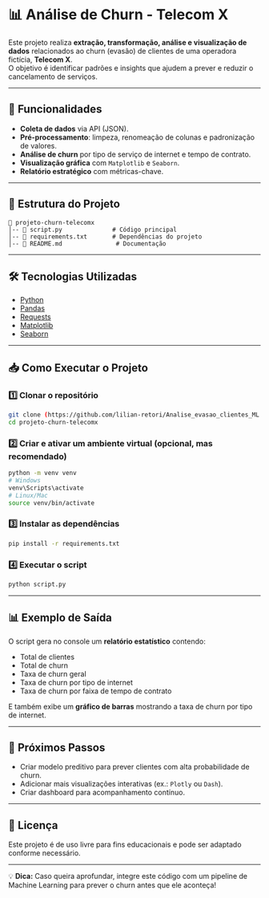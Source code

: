 
# 📊 Análise de Churn - Telecom X

Este projeto realiza **extração, transformação, análise e visualização de dados** relacionados ao churn (evasão) de clientes de uma operadora fictícia, **Telecom X**.  
O objetivo é identificar padrões e insights que ajudem a prever e reduzir o cancelamento de serviços.

---

## 🚀 Funcionalidades
- **Coleta de dados** via API (JSON).
- **Pré-processamento**: limpeza, renomeação de colunas e padronização de valores.
- **Análise de churn** por tipo de serviço de internet e tempo de contrato.
- **Visualização gráfica** com `Matplotlib` e `Seaborn`.
- **Relatório estratégico** com métricas-chave.

---

## 📂 Estrutura do Projeto
```
📁 projeto-churn-telecomx
│-- 📄 script.py              # Código principal
│-- 📄 requirements.txt       # Dependências do projeto
│-- 📄 README.md               # Documentação
```
---

## 🛠️ Tecnologias Utilizadas
- [Python](https://www.python.org/)
- [Pandas](https://pandas.pydata.org/)
- [Requests](https://docs.python-requests.org/)
- [Matplotlib](https://matplotlib.org/)
- [Seaborn](https://seaborn.pydata.org/)

---

## 📥 Como Executar o Projeto

### 1️⃣ Clonar o repositório
```bash
git clone (https://github.com/lilian-retori/Analise_evasao_clientes_ML.git)
cd projeto-churn-telecomx
```

### 2️⃣ Criar e ativar um ambiente virtual (opcional, mas recomendado)
```bash
python -m venv venv
# Windows
venv\Scripts\activate
# Linux/Mac
source venv/bin/activate
```

### 3️⃣ Instalar as dependências
```bash
pip install -r requirements.txt
```

### 4️⃣ Executar o script
```bash
python script.py
```

---

## 📊 Exemplo de Saída
O script gera no console um **relatório estatístico** contendo:
- Total de clientes
- Total de churn
- Taxa de churn geral
- Taxa de churn por tipo de internet
- Taxa de churn por faixa de tempo de contrato

E também exibe um **gráfico de barras** mostrando a taxa de churn por tipo de internet.

---

## 📌 Próximos Passos
- Criar modelo preditivo para prever clientes com alta probabilidade de churn.
- Adicionar mais visualizações interativas (ex.: `Plotly` ou `Dash`).
- Criar dashboard para acompanhamento contínuo.

---

## 📝 Licença
Este projeto é de uso livre para fins educacionais e pode ser adaptado conforme necessário.

---

💡 **Dica:** Caso queira aprofundar, integre este código com um pipeline de Machine Learning para prever o churn antes que ele aconteça!
